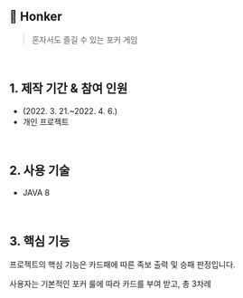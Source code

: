 ## :pushpin: Honker
>혼자서도 즐길 수 있는 포커 게임
</br>

## 1. 제작 기간 & 참여 인원
- (2022. 3. 21.~2022. 4. 6.)
- 개인 프로젝트
</br>

## 2. 사용 기술
- JAVA 8
</br>

## 3. 핵심 기능
프로젝트의 핵심 기능은 카드패에 따른 족보 출력 및 승패 판정입니다.

사용자는 기본적인 포커 룰에 따라 카드를 부여 받고, 총 3차례 
